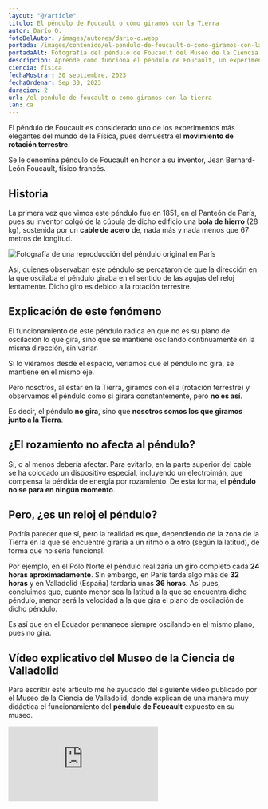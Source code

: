 ```yaml
---
layout: "@/article"
titulo: El péndulo de Foucault o cómo giramos con la Tierra
autor: Darío O.
fotoDelAutor: /images/autores/dario-o.webp
portada: /images/contenido/el-pendulo-de-foucault-o-como-giramos-con-la-tierra/portada.webp
portadaAlt: Fotografía del péndulo de Foucault del Museo de la Ciencia de Valladolid.
descripcion: Aprende cómo funciona el péndulo de Foucault, un experimento físico realmente interesante para demostrar el movimiento terrestre.
ciencia: física
fechaMostrar: 30 septiembre, 2023
fechaOrdenar: Sep 30, 2023
duracion: 2 
url: /el-pendulo-de-foucault-o-como-giramos-con-la-tierra
lan: ca
---
```


El péndulo de Foucault es considerado uno de los experimentos más elegantes del mundo de la Física, pues demuestra el **movimiento de rotación terrestre**.

Se le denomina péndulo de Foucault en honor a su inventor, Jean Bernard-León Foucault, físico francés.

## Historia

La primera vez que vimos este péndulo fue en 1851, en el Panteón de París, pues su inventor colgó de la cúpula de dicho edificio una **bola de hierro** (28 kg), sostenida por un **cable de acero** de, nada más y nada menos que 67 metros de longitud.

![Fotografía de una reproducción del péndulo original en París](/images/contenido/el-pendulo-de-foucault-o-como-giramos-con-la-tierra/panteon-paris.webp)

Así, quienes observaban este péndulo se percataron de que la dirección en la que oscilaba el péndulo giraba en el sentido de las agujas del reloj lentamente. Dicho giro es debido a la rotación terrestre.

## Explicación de este fenómeno

El funcionamiento de este péndulo radica en que no es su plano de oscilación lo que gira, sino que se mantiene oscilando continuamente en la misma dirección, sin variar.

Si lo viéramos desde el espacio, veríamos que el péndulo no gira, se mantiene en el mismo eje.

Pero nosotros, al estar en la Tierra, giramos con ella (rotación terrestre) y observamos el péndulo como si girara constantemente, pero **no es así**.

Es decir, el péndulo **no gira**, sino que **nosotros somos los que giramos junto a la Tierra**.

## ¿El rozamiento no afecta al péndulo?

Sí, o al menos debería afectar. Para evitarlo, en la parte superior del cable se ha colocado un dispositivo especial, incluyendo un electroimán, que compensa la pérdida de energía por rozamiento. De esta forma, el **péndulo no se para en ningún momento**.

## Pero, ¿es un reloj el péndulo?

Podría parecer que sí, pero la realidad es que, dependiendo de la zona de la Tierra en la que se encuentre giraría a un ritmo o a otro (según la latitud), de forma que no sería funcional.

Por ejemplo, en el Polo Norte el péndulo realizaría un giro completo cada **24 horas aproximadamente**. Sin embargo, en París tarda algo más de **32 horas** y en Valladolid (España) tardaría unas **36 horas**. Así pues, concluimos que, cuanto menor sea la latitud a la que se encuentra dicho péndulo, menor será la velocidad a la que gira el plano de oscilación de dicho péndulo.

Es así que en el Ecuador permanece siempre oscilando en el mismo plano, pues no gira.

## Vídeo explicativo del Museo de la Ciencia de Valladolid

Para escribir este artículo me he ayudado del siguiente vídeo publicado por el Museo de la Ciencia de Valladolid, donde explican de una manera muy didáctica el funcionamiento del **péndulo de Foucault** expuesto en su museo.

<iframe class="w-full h-80 object-cover"  src="https://www.youtube-nocookie.com/embed/ryOrfLwEMz8" title="Vídeo explicativo del funcionamiento de 'Péndulo de Foucault' (2)" frameborder="0" allow="accelerometer; autoplay; clipboard-write; encrypted-media; gyroscope; picture-in-picture" allowfullscreen="1"></iframe>